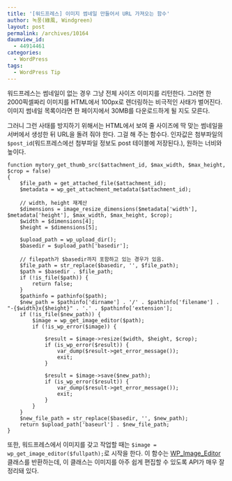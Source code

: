 ```yaml
---
title: '[워드프레스] 이미지 썸네일 만들어서 URL 가져오는 함수'
author: 녹풍(綠風, Windgreen)
layout: post
permalink: /archives/10164
daumview_id:
  - 44914461
categories:
  - WordPress
tags:
  - WordPress Tip
---
```

워드프레스는 썸네일이 없는 경우 그냥 전체 사이즈 이미지를 리턴한다. 그러면 한 2000픽셀짜리 이미지를 HTML에서 100px로 렌더링하는 비극적인 사태가 벌어진다. 이미지 썸네일 목록이라면 한 페이지에서 30MB를 다운로드하게 될 지도 모른다.

그러니 그런 사태를 방지하기 위해서는 HTML에서 보여 줄 사이즈에 딱 맞는 썸네일을 서버에서 생성한 뒤 URL을 돌려 줘야 한다. 그걸 해 주는 함수다. 인자값은 첨부파일의 `$post_id`(워드프레스에선 첨부파일 정보도 post 테이블에 저장된다.), 원하는 너비와 높이다.

    function mytory_get_thumb_src($attachment_id, $max_width, $max_height, $crop = false)
    {
        $file_path = get_attached_file($attachment_id);
        $metadata = wp_get_attachment_metadata($attachment_id);

        // width, height 재계산
        $dimensions = image_resize_dimensions($metadata['width'], $metadata['height'], $max_width, $max_height, $crop);
        $width = $dimensions[4];
        $height = $dimensions[5];

        $upload_path = wp_upload_dir();
        $basedir = $upload_path['basedir'];

        // filepath가 $basedir까지 포함하고 있는 경우가 있음.
        $file_path = str_replace($basedir, '', $file_path);
        $path = $basedir . $file_path;
        if (!is_file($path)) {
            return false;
        }
        $pathinfo = pathinfo($path);
        $new_path = $pathinfo['dirname'] . '/' . $pathinfo['filename'] . "-{$width}x{$height}" . '.' . $pathinfo['extension'];
        if (!is_file($new_path)) {
            $image = wp_get_image_editor($path);
            if (!is_wp_error($image)) {

                $result = $image->resize($width, $height, $crop);
                if (is_wp_error($result)) {
                    var_dump($result->get_error_message());
                    exit;
                }

                $result = $image->save($new_path);
                if (is_wp_error($result)) {
                    var_dump($result->get_error_message());
                    exit;
                }
            }
        }
        $new_file_path = str_replace($basedir, '', $new_path);
        return $upload_path['baseurl'] . $new_file_path;
    }

또한, 워드프레스에서 이미지를 갖고 작업할 때는 `$image = wp_get_image_editor($fullpath);`로 시작을 한다. 이 함수는 [WP\_Image\_Editor][1] 클래스를 반환하는데, 이 클래스는 이미지를 아주 쉽게 편집할 수 있도록 API가 매우 잘 정리돼 있다.

 [1]: http://codex.wordpress.org/Class_Reference/WP_Image_Editor